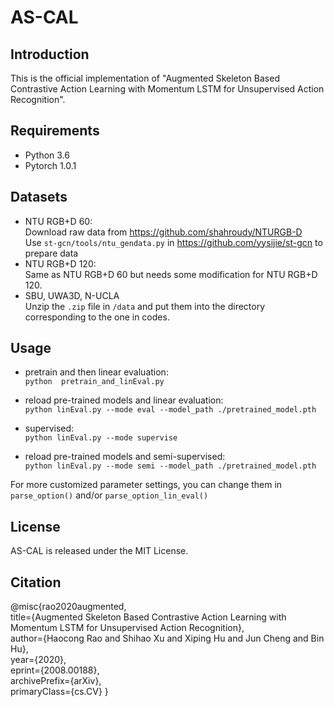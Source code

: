 # AS-CAL

## Introduction
This is the official implementation of "Augmented Skeleton Based Contrastive Action Learning with Momentum LSTM for Unsupervised Action Recognition". 
## Requirements
- Python 3.6
- Pytorch 1.0.1
## Datasets
- NTU RGB+D 60:  
Download raw data from https://github.com/shahroudy/NTURGB-D  
Use `st-gcn/tools/ntu_gendata.py` in https://github.com/yysijie/st-gcn to prepare data
- NTU RGB+D 120:  
Same as NTU RGB+D 60 but needs some modification for NTU RGB+D 120.
- SBU, UWA3D, N-UCLA  
Unzip the `.zip` file in `/data` and put them into the directory corresponding to the one in codes.



## Usage
- pretrain and then linear evaluation:  
  `python  pretrain_and_linEval.py`

- reload pre-trained models and linear evaluation:  
`python linEval.py --mode eval --model_path ./pretrained_model.pth`

- supervised:  
`python linEval.py --mode supervise`

- reload pre-trained models and semi-supervised:  
`python linEval.py --mode semi --model_path ./pretrained_model.pth`

For more customized parameter settings, you can change them in `parse_option()` and/or `parse_option_lin_eval()` 


## License
AS-CAL is released under the MIT License.

## Citation
@misc{rao2020augmented,  
      title={Augmented Skeleton Based Contrastive Action Learning with Momentum LSTM for Unsupervised Action Recognition},   
      author={Haocong Rao and Shihao Xu and Xiping Hu and Jun Cheng and Bin Hu},  
      year={2020},  
      eprint={2008.00188},  
      archivePrefix={arXiv},  
      primaryClass={cs.CV}
}

